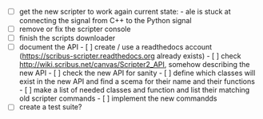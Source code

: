 - [ ] get the new scripter to work again
      current state:
      - ale is stuck at connecting the signal from C++ to the Python signal
- [ ] remove or fix the scripter console
- [ ] finish the scripts downloader
- [ ] document the API
      - [ ] create / use a readthedocs account (https://scribus-scripter.readthedocs.org already exists)
      - [ ] check <http://wiki.scribus.net/canvas/Scripter2_API>, somehow describing the new API
      - [ ] check the new API for sanity
      - [ ] define which classes will exist in the new API and find a scema for their name and their functions
      - [ ] make a list of needed classes and function and list their matching old scripter commands
      - [ ] implement the new commandds
- [ ] create a test suite?
